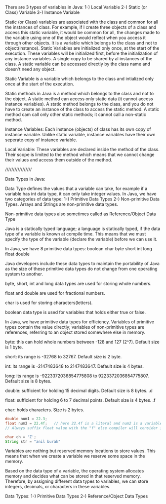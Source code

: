 There are 3 types of variables in Java:
1-) Local Variable
2-) Static (or Class) Variable
3-) Instance Variable

Static (or Class) variables are associated with the class and common for all the instances of class. For example, if I create three objects of a class and access this static variable, it would be common for all, the changes made to the variable using one of the object would reflect when you access it through other objects. It is a variable which belongs to the class and not to object(instance). Static Variables are initialized only once, at the start of the execution. These variables will be initialized first, before the initialization of any instance variables. A single copy to be shared by al instances of the class. A static variable can be accessed directly by the class name and doesn't need any object. 

Static Variable is a variable which belongs to the class and intialized only once at the start of the execution. 

Static methods in Java is a method which belongs to the class and not to the object. A static method can access only static data (it cannot access instance variables). A static method belongs to the class, and you do not have to create an instance of the class to access the static method. A static method cam call only other static methods; it cannot call a non-static method. 


Instance Variables: Each instance (objects) of class has its own copy of instance variable. Unlike static variable, instance variables have their own seperate copy of instance variable. 

Local Variable: These variables are declared inside the method of the class. Their scope is limited to the method which means that we cannot change their values and access them outside of the method. 

/////////////////

Data Types in Java:

Data Type defines the values that a variable can take, for example if a variable has int data type, it can only take integer values. In Java, we have two categories of data type: 1-) Primitive Data Types 2-) Non-primitive Data Types. Arrays and Strings are non-primitive data types. 

Non-primitive data types also sometimes called as Reference/Object Data Type

Java is a statically typed language; a language is statically typed, if the data type of a variable is known at compile time. This means that we must specify the type of the variable (declare the variable) before we can use it.

In Java, we have 8 primitive data types:
boolean
char
byte
short
int
long
float
double

Java developers include these data types to maintain the portability of Java as the size of these primitive data types do not change from one operating system to another.

byte, short, int and long data types are used for storing whole numbers.

float and double are used for fractional numbers.

char is used for storing characters(letters).

boolean data type is used for variables that holds either true or false.

In Java, we have primitive data types for efficiency. Variables of primitive types contain the value directly; variables of non-primitive types are references, referring to an object stored somewhere else in memory.


byte: this can hold whole numbers between -128 and 127 (2^7). Default size is 1 byte.

short: its range is -32768 to 32767. Default size is 2 byte.

int: its range is -2147483648 to 2147483647. Default size is 4 bytes. 

long: its range is -9223372036854775808 to 9223372036854775807. Default size is 8 bytes.

double: sufficient for holding 15 decimal digits. Default size is 8 bytes.     .d

float: sufficient for holding 6 to 7 decimal points. Default size is 4 bytes.  .f

char: holds characters. Size is 2 bytes.

```Java
double num1 = 22.3;
float num2 = 22.4f;   // here 22.4f is a literal and num2 is a variable
// Always suffix float value with the "f" else compiler will consider it as double

char ch = 'Z';
String str = "anil burak"
```

Variables are nothing but reserved  memory locations to store values. This means that when we create a variable we reserve some space in the memory. 

Based on the data type of a variable, the operating system allocates memory and decides what can be stored in that reserved memory. Therefore, by assigning different data types to variables, we can store integers, decimals, or characters in these variables. 

Data Types:
1-) Primitive Data Types
2-) Reference/Object Data Types
